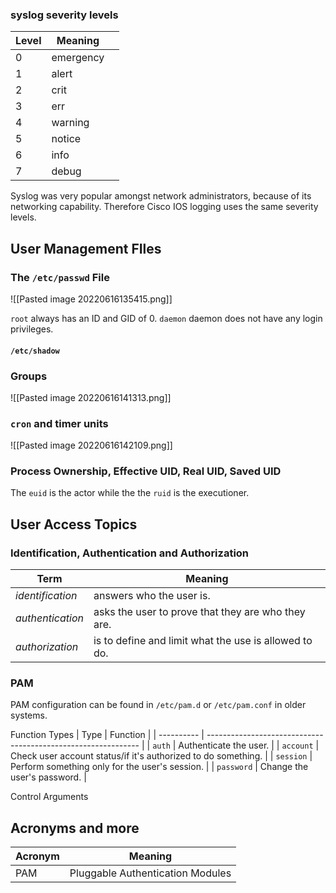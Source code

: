 ### syslog severity levels
| Level | Meaning   |     |
| ----- | --------- | --- |
| 0     | emergency |     |
| 1     | alert     |     |
| 2     | crit      |     |
| 3     | err       |     |
| 4     | warning   |     |
| 5     | notice    |     |
| 6     | info      |     |
| 7     | debug          |     |
Syslog was very popular amongst network administrators, because of its networking capability. Therefore Cisco IOS logging uses the same severity levels.

## User Management FIles
### The `/etc/passwd` File

![[Pasted image 20220616135415.png]]

`root` always has an ID and GID of 0.
`daemon` daemon does not have any login privileges. 
#### `/etc/shadow`

### Groups
![[Pasted image 20220616141313.png]]

### `cron` and timer units
![[Pasted image 20220616142109.png]]

### Process Ownership, Effective UID, Real UID, Saved UID

The `euid` is the actor while the the `ruid` is the executioner.

## User Access Topics
### Identification, Authentication and Authorization

| Term             | Meaning                                               |
| ---------------- | ----------------------------------------------------- |
| *identification* | answers who the user is.                              |
| *authentication* | asks the user to prove that they are who they are.    |
| *authorization*  | is to define and limit what the use is allowed to do. |


### PAM
PAM configuration can be found in `/etc/pam.d` or `/etc/pam.conf` in older systems.

Function Types
| Type       | Function                                                      |
| ---------- | ------------------------------------------------------------- |
| `auth`     | Authenticate the user.                                        |
| `account`  | Check user account status/if it's authorized to do something. |
| `session`  | Perform something only for the user's session.                |
| `password` | Change the user's password.                                                              |

Control Arguments






## Acronyms and more
| Acronym | Meaning                          |
| ------- | -------------------------------- |
| PAM     | Pluggable Authentication Modules | 
